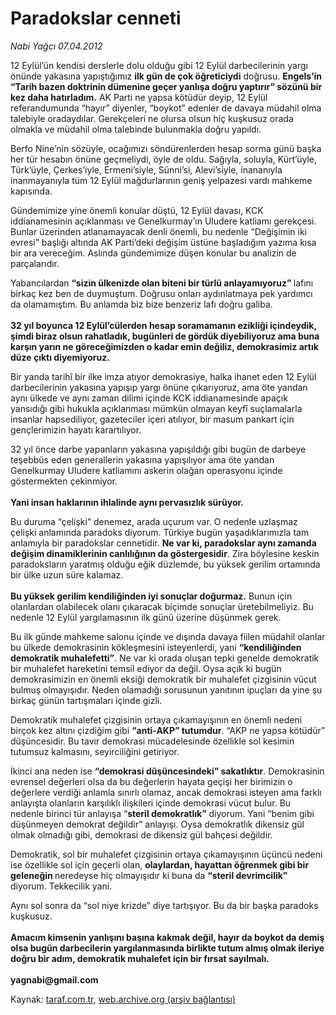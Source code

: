 # Paradokslar cenneti 

*Nabi Yağcı 07.04.2012*

<div class="yazi"><p>12 Eylül’ün kendisi derslerle dolu olduğu gibi 12 Eylül darbecilerinin yargı önünde yakasına yapıştığımız <b>ilk gün de çok öğreticiydi</b> doğrusu. <b>Engels’in “Tarih bazen doktrinin dümenine geçer yanlışa doğru yaptırır” sözünü bir kez daha hatırladım.</b> AK Parti ne yapsa kötüdür deyip, 12 Eylül referandumunda “hayır” diyenler, “boykot” edenler de davaya müdahil olma talebiyle oradaydılar. Gerekçeleri ne olursa olsun hiç kuşkusuz orada olmakla ve müdahil olma talebinde bulunmakla doğru yapıldı. </p>
<p>Berfo Nine’nin sözüyle, ocağımızı söndürenlerden hesap sorma günü başka her tür hesabın önüne geçmeliydi, öyle de oldu. Sağıyla, soluyla, Kürt’üyle, Türk’üyle, Çerkes’iyle, Ermeni’siyle, Sünni’si, Alevi’siyle, inananıyla inanmayanıyla tüm 12 Eylül mağdurlarının geniş yelpazesi vardı mahkeme kapısında. </p>
<p>Gündemimize yine önemli konular düştü, 12 Eylül davası, KCK iddianamesinin açıklanması ve Genelkurmay’ın Uludere katliamı gerekçesi. Bunlar üzerinden atlanamayacak denli önemli, bu nedenle “Değişimin iki evresi” başlığı altında AK Parti’deki değişim üstüne başladığım yazıma kısa bir ara vereceğim. Aslında gündemimize düşen konular bu analizin de parçalarıdır. </p>
<p>Yabancılardan <b>“sizin ülkenizde olan biteni bir türlü anlayamıyoruz” </b>lafını birkaç kez ben de duymuştum. Doğrusu onları aydınlatmaya pek yardımcı da olamamıştım. Bu anlamda biz bize benzeriz lafı doğru galiba.<br/><br/><b>32 yıl boyunca 12 Eylül’cülerden hesap soramamanın ezikliği içindeydik, şimdi biraz olsun rahatladık, bugünleri de gördük diyebiliyoruz ama buna karşın yarın ne göreceğimizden o kadar emin değiliz, demokrasimiz artık düze çıktı diyemiyoruz. </b></p>
<p>Bir yanda tarihî bir ilke imza atıyor demokrasiye, halka ihanet eden 12 Eylül darbecilerinin yakasına yapışıp yargı önüne çıkarıyoruz, ama öte yandan aynı ülkede ve aynı zaman dilimi içinde KCK iddianamesinde apaçık yansıdığı gibi hukukla açıklanması mümkün olmayan keyfî suçlamalarla insanlar hapsediliyor, gazeteciler içeri atılıyor, bir masum pankart için gençlerimizin hayatı karartılıyor. </p>
<p>32 yıl önce darbe yapanların yakasına yapışıldığı gibi bugün de darbeye teşebbüs eden generallerin yakasına yapışılıyor ama öte yandan Genelkurmay Uludere katliamını askerin olağan operasyonu içinde göstermekten çekinmiyor.<br/><br/><b>Yani insan haklarının ihlalinde aynı pervasızlık sürüyor. </b></p>
<p>Bu duruma “çelişki” denemez, arada uçurum var. O nedenle uzlaşmaz çelişki anlamında paradoks diyorum. Türkiye bugün yaşadıklarımızla tam anlamıyla bir paradokslar cennetidir. <b>Ne var ki, paradokslar aynı zamanda değişim dinamiklerinin canlılığının da göstergesidir</b>. Zira böylesine keskin paradoksların yaratmış olduğu eğik düzlemde, bu yüksek gerilim ortamında bir ülke uzun süre kalamaz.<br/><br/><b>Bu yüksek gerilim kendiliğinden iyi sonuçlar doğurmaz.</b> Bunun için olanlardan olabilecek olanı çıkaracak biçimde sonuçlar üretebilmeliyiz. Bu nedenle 12 Eylül yargılamasının ilk günü üzerine düşünmek gerek. </p>
<p>Bu ilk günde mahkeme salonu içinde ve dışında davaya fiilen müdahil olanlar bu ülkede demokrasinin kökleşmesini isteyenlerdi, yani <b>“kendiliğinden demokratik muhalefetti”</b>. Ne var ki orada oluşan tepki genelde demokratik bir muhalefet hareketini temsil ediyor da değil. Oysa açık ki bugün demokrasimizin en önemli eksiği demokratik bir muhalefet çizgisinin vücut bulmuş olmayışıdır. Neden olamadığı sorusunun yanıtının ipuçları da yine şu birkaç günün tartışmaları içinde gizli. </p>
<p>Demokratik muhalefet çizgisinin ortaya çıkamayışının en önemli nedeni birçok kez altını çizdiğim gibi <b>“anti-AKP” tutumdur</b>. “AKP ne yapsa kötüdür” düşüncesidir. Bu tavır demokrasi mücadelesinde özellikle sol kesimin tutumsuz kalmasını, seyirciliğini getiriyor.</p>
<p>İkinci ana neden ise <b>“demokrasi düşüncesindeki” sakatlıktır</b>. Demokrasinin evrensel değerleri olsa da bu değerlerin hayata geçişi her birimizin o değerlere verdiği anlamla sınırlı olamaz, ancak demokrasi isteyen ama farklı anlayışta olanların karşılıklı ilişkileri içinde demokrasi vücut bulur. Bu nedenle birinci tür anlayışa “<b>steril demokratlık”</b> diyorum. Yani “benim gibi düşünmeyen demokrat değildir” anlayışı. Oysa demokratlık dikensiz gül olmak olmadığı gibi, demokrasi de dikensiz gül bahçesi değildir. </p>
<p>Demokratik, sol bir muhalefet çizgisinin ortaya çıkamayışının üçüncü nedeni ise özellikle sol için geçerli olan, <b>olaylardan, hayattan öğrenmek gibi bir geleneğin </b>neredeyse hiç olmayışıdır ki buna da <b>“steril devrimcilik”</b> diyorum. Tekkecilik yani.</p>
<p>Aynı sol sonra da “sol niye krizde” diye tartışıyor. Bu da bir başka paradoks kuşkusuz.<br/><br/><b>Amacım kimsenin yanlışını başına kakmak değil, hayır da boykot da demiş olsa bugün darbecilerin yargılanmasında birlikte tutum almış olmak ileriye doğru bir adım, demokratik muhalefet için bir fırsat sayılmalı.<br/><br/></b><b>yagnabi@gmail.com</b></p>
</div>

Kaynak: [taraf.com.tr](http://www.taraf.com.tr/nabi-yagci/makale-paradokslar-cenneti.htm), [web.archive.org (arşiv bağlantısı)](http://web.archive.org/web/20131107111931/http://www.taraf.com.tr/nabi-yagci/makale-paradokslar-cenneti.htm)
